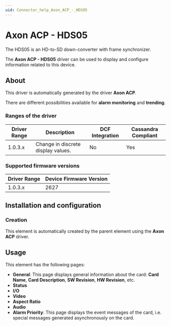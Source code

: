 ```yaml
---
uid: Connector_help_Axon_ACP_-_HDS05
---
```


# Axon ACP - HDS05

The HDS05 is an HD-to-SD down-converter with frame synchronizer.

The **Axon ACP - HDS05** driver can be used to display and configure information related to this device.

## About

This driver is automatically generated by the driver **Axon ACP**.

There are different possibilities available for **alarm monitoring** and **trending**.

### Ranges of the driver

| **Driver Range** | **Description**                    | **DCF Integration** | **Cassandra Compliant** |
|------------------|------------------------------------|---------------------|-------------------------|
| 1.0.3.x          | Change in discrete display values. | No                  | Yes                     |

### Supported firmware versions

| **Driver Range** | **Device Firmware Version** |
|------------------|-----------------------------|
| 1.0.3.x          | 2627                        |

## Installation and configuration

### Creation

This element is automatically created by the parent element using the **Axon ACP** driver.

## Usage

This element has the following pages:

- **General**: This page displays general information about the card: **Card Name**, **Card Description**, **SW Revision**, **HW Revision**, etc.
- **Status**
- **I/O**
- **Video**
- **Aspect Ratio**
- **Audio**
- **Alarm Priority**: This page displays the event messages of the card, i.e. special messages generated asynchronously on the card.
